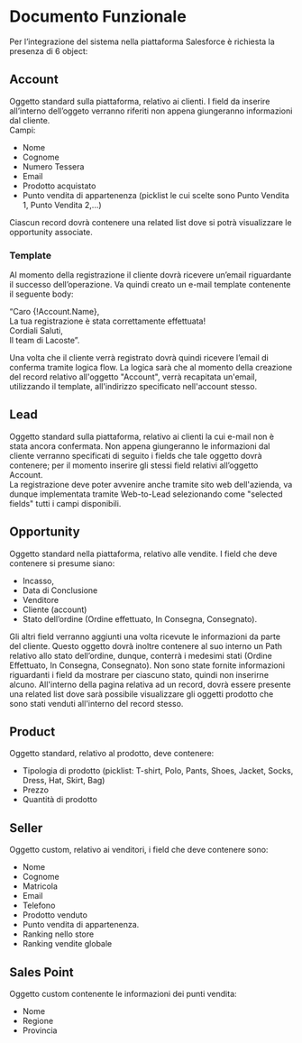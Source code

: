 
# Documento Funzionale
Per l’integrazione del sistema nella piattaforma Salesforce è richiesta la presenza di 6 object:

## Account
Oggetto standard sulla piattaforma, relativo ai clienti. I field da inserire all’interno dell’oggeto verranno riferiti non appena giungeranno informazioni dal cliente.  
Campi: 
* Nome
* Cognome
* Numero Tessera
* Email
* Prodotto acquistato
* Punto vendita di appartenenza (picklist le cui scelte sono Punto Vendita 1, Punto Vendita 2,...)
  
Ciascun record dovrà contenere una related list dove si potrà visualizzare le opportunity associate.
### Template
Al momento della registrazione il cliente dovrà ricevere un’email riguardante il successo dell’operazione. Va quindi creato un e-mail template contenente il seguente body:  

“Caro {!Account.Name},  
La tua registrazione è stata correttamente effettuata!  
Cordiali Saluti,  
Il team di Lacoste”.  

Una volta che il cliente verrà registrato dovrà quindi ricevere l’email di conferma tramite logica flow. La logica sarà che al momento della creazione del record relativo all'oggetto "Account", verrà recapitata un'email, utilizzando il template, all'indirizzo specificato nell'account stesso.

## Lead 
Oggetto standard sulla piattaforma, relativo ai clienti la cui e-mail non è stata ancora confermata. Non appena giungeranno le informazioni dal cliente verranno specificati di seguito i fields che tale oggetto dovrà contenere;
per il momento inserire gli stessi field relativi all’oggetto Account.  
La registrazione deve poter avvenire anche tramite sito web dell'azienda, va dunque implementata tramite Web-to-Lead selezionando come "selected fields" tutti i campi disponibili.

## Opportunity
Oggetto standard nella piattaforma, relativo alle vendite. I field che deve contenere si presume siano:
* Incasso,
* Data di Conclusione
* Venditore
* Cliente (account)
* Stato dell’ordine (Ordine effettuato, In Consegna, Consegnato).
  
Gli altri field verranno aggiunti una volta ricevute le informazioni da parte del cliente.
Questo oggetto dovrà inoltre contenere al suo interno un Path relativo allo stato dell’ordine, dunque, conterrà i medesimi stati (Ordine Effettuato, In Consegna, Consegnato). 
Non sono state fornite informazioni riguardanti i field da mostrare per ciascuno stato, quindi non inserirne alcuno.
All'interno della pagina relativa ad un record, dovrà essere presente una related list dove sarà possibile visualizzare gli oggetti prodotto che sono stati venduti all'interno del record stesso.

## Product
Oggetto standard, relativo al prodotto, deve contenere:
* Tipologia di prodotto (picklist: T-shirt, Polo, Pants, Shoes, Jacket, Socks, Dress, Hat, Skirt, Bag)
* Prezzo
* Quantità di prodotto  

## Seller
Oggetto custom, relativo ai venditori, i field che deve contenere sono:
* Nome
* Cognome
* Matricola
* Email
* Telefono
* Prodotto venduto
* Punto vendita di appartenenza.
* Ranking nello store
* Ranking vendite globale

## Sales Point
Oggetto custom contenente le informazioni dei punti vendita:
* Nome
* Regione
* Provincia
  
